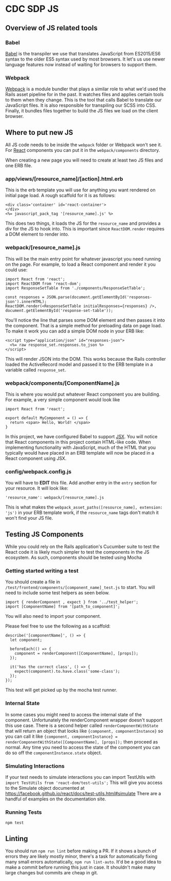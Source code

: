 # CDC SDP JS

## Overview of JS related tools

### Babel
[Babel](https://babeljs.io/) is the transpiler we use that translates JavaScript from ES2015/ES6 syntax to the older ES5 syntax used by most browsers. It let's us use newer language features now instead of waiting for browsers to support them.

### Webpack
[Webpack](https://webpack.github.io/) is a module bundler that plays a similar role to what we'd used the Rails asset pipeline for in the past. It watches files and applies certain tools to them when they change. This is the tool that calls Babel to translate our JavaScript files. It is also responsible for transpiling our SCSS into CSS. Finally, it bundles files together to build the JS files we load on the client browser.

## Where to put new JS

All JS code needs to be inside the `webpack` folder or Webpack won't see it. For [React](https://facebook.github.io/react/) components you can put it in the `webpack/components` directory.

When creating a new page you will need to create at least two JS files and one ERB file.

### app/views/[resource_name]/[action].html.erb
This is the erb template you will use for anything you want rendered on initial page load. A rough scaffold for it is as follows:

```
<div class='container' id='react-container'>
</div>
<%= javascript_pack_tag '[resource_name].js' %>
```

This does two things, it loads the JS for the `resource_name` and provides a div for the JS to hook into. This is important since `ReactDOM.render` requires a DOM element to render into.

### webpack/[resource_name].js

This will be the main entry point for whatever javascript you need running on the page. For example, to load a React component and render it you could use:

```
import React from 'react';
import ReactDOM from 'react-dom';
import ResponseSetTable from './components/ResponseSetTable';

const responses = JSON.parse(document.getElementById('responses-json').innerHTML);
ReactDOM.render(<ResponseSetTable initialResponses={responses} />, document.getElementById('response-set-table'));
```
You'll notice the line that parses some DOM element and then passes it into the component. That is a simple method for preloading data on page load. To make it work you can add a simple DOM node in your ERB like:

```
<script type="application/json" id="responses-json">
  <%= raw response_set.responses.to_json %>
</script>
```
This will render JSON into the DOM. This works because the Rails controller loaded the ActiveRecord model and passed it to the ERB template in a variable called `response_set`.

### webpack/components/[ComponentName].js

This is where you would put whatever React component you are building. For example, a very simple component would look like

```
import React from 'react';

export default MyComponent = () => {
  return <span> Hello, World! </span>
}

```

In this project, we have configured Babel to support [JSX](https://facebook.github.io/react/docs/jsx-in-depth.html). You will notice that React components in this project contain HTML-like code. When implementing functionality with JavaScript, much of the HTML that you typically would have placed in an ERB template will now be placed in a React component using JSX.

### config/webpack.config.js
You will have to **EDIT** this file. Add another entry in the `entry` section for your resource. It will look like:

```
'resource_name': webpack/[resource_name].js
```

This is what makes the `webpack_asset_paths([resource_name], extension: 'js')` in your ERB template work, if the `resource_name` tags don't match it won't find your JS file.


## Testing JS Components

While you could rely on the Rails application's Cucumber suite to test the React code it is likely much simpler to test the components in the JS ecosystem. As such, components should be tested using Mocha

### Getting started writing a test

You should create a file in `/test/frontend/components/[component_name]_test.js` to start. You will need to include some test helpers as seen below.

```
import { renderComponent , expect } from '../test_helper';
import [ComponentName] from '[path_to_component]';
```

You will also need to import your component.

Please feel free to use the following as a scaffold:

```
describe('[componentName]', () => {
  let component;

  beforeEach(() => {
    component = renderComponent([ComponentName], [props]);
  });

  it('has the correct class', () => {
    expect(component).to.have.class('some-class');
  });
});
```

This test will get picked up by the mocha test runner.

### Internal State
In some cases you might need to access the internal state of the component. Unfortunately the renderComponent wrapper doesn't support this use case. There is a second helper called `renderComponentWithState` that will return an object that looks like `{component, componentInstance}` so you can call it like `{component, componentInstance} = renderComponentWithState([ComponentName], [props]);` then proceed as normal. Any time you need to access the state of the component you can do so off the `componentInstance.state` object.

### Simulating Interactions

If your test needs to simulate interactions you can import TestUtils with `import TestUtils from 'react-dom/test-utils';` This will give you access to the Simulate object documented at https://facebook.github.io/react/docs/test-utils.html#simulate There are a handful of examples on the documentation site.

### Running Tests

`npm test`

## Linting

You should run `npm run lint` before making a PR. If it shows a bunch of errors they are likely mostly minor, there's a task for automatically fixing many small errors automatically, `npm run lint-auto`. It'd be a good idea to make a commit before running this just in case. It shouldn't make many large changes but commits are cheap in git.
